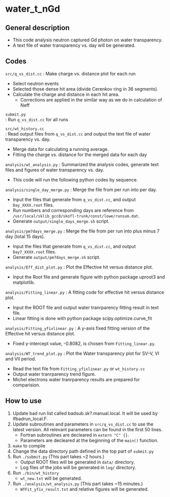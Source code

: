 # water_t_nGd

## General description

- This code analysis neutron captured Gd photon on water transparency.
- A text file of water transparency vs. day will be generated.

## Codes

`src/q_vs_dist.cc` 
:  Make charge vs. distance plot for each run
  - Select neutron events 
  - Selected those dense hit area (divide Cerenkov ring in 36 segments).
  - Calculate the charge and distance in each hit area.
    - Corrections are applied in the similar way as we do in calculation of Neff

`submit.py`  
:  Run `q_vs_dist.cc` for all runs

`src/wt_history.cc`  
:  Read output files from `q_vs_dist.cc` and output the text file of water transparency vs. day.
  - Merge data for calculating a running average. 
  - Fitting the charge vs. distance for the merged data for each day

`analysis/wt_analysis.py`
:  Summarized the analysis codes, generate text files and figures of water transparency vs. day.
  - This code will run the following python codes by sequence.

`analysis/single_day_merge.py`
:  Merge the file from per run into per day.
   - Input the files that generate from `q_vs_dist.cc`, and output `Day_XXXX.root` files. 
   - Run numbers and corresponding days are reference from `/usr/local/sklib_gcc8/skofl-trunk/const/lowe/runsum.dat`. 
   - Generate `output/single_days_merge.sh` script. 
   
`analysis/pm7days_merge.py`
:  Merge the file from per run into plus minus 7 day (total 15 days).
   - Input the files that generate from `q_vs_dist.cc`, and output `Day7_XXXX.root` files.
   - Generate `output/pm7days_merge.sh` script. 

`analysis/Eff_dist_plot.py`
:  Plot the Effective hit versus distance plot.
   - Input the Root file and generate figure with python package uproot3 and matplotlib.
    
`analysis/Fitting_linear.py`
:  A fitting code for effective hit versus distance plot.
   - Input the ROOT file and output water tranrparency fitting result in text file. 
   - Linear fitting is done with python package scipy.optimize.curve_fit

`analysis/Fitting_yfixlinear.py`
:  A y-axis fixed fitting version of the Effective hit versus distance plot.
   - Fixed y-intercept value, -0.8082, is chosen from `Fitting_linear.py`.

`analysis/WT_trend_plot.py`
:  Plot the Water transparency plot for SV-V, VI and VII period.
   - Read the text file from `Fitting_yfixlinear.py` or `wt_history.cc`
   - Output water tranrparency trend figure.
   - Michel electrons water tranrparency results are prepared for comparision.


## How to use

1. Update bad run list called badsub.sk?.manual.local. It will be used by lfbadrun_local.F.
1. Update subroutines and parameters in `src/q_vs_dist.cc` to use the latest version. All relevant parameters can be found in the first 50 lines.
    - Fortran subroutines are decleared in `extern "C" {}`.
    - Parameters are decleared at the beginning of the `main()` function.
1. `make` to compile
1. Change the data directory path defined in the top part of `submit.py` 
1. Run `./submit.py` (This part takes ~2 hours.)
    - Output ROOT files will be generated in `data/` directory.
    - Log files of the jobs will be generated in `log/` directory.
1. Run `./bin/wt_history`
    - `wt_new.txt` will be generated.
1. Run `./analysis/wt_analysis.py` (This part takes ~15 minutes.)
    - `WTFit_yfix_result.txt` and relative figures will be generated.
